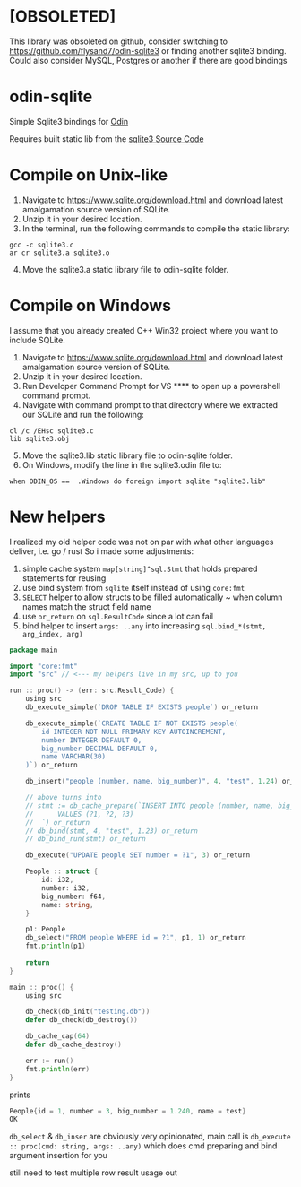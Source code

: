 # [OBSOLETED]
This library was obsoleted on github, consider switching to https://github.com/flysand7/odin-sqlite3 or finding another sqlite3 binding. Could also consider MySQL, Postgres or another if there are good bindings

# odin-sqlite
Simple Sqlite3 bindings for [Odin](https://odin-lang.org/)

Requires built static lib from the [sqlite3 Source Code](https://sqlite.org/download.html)

# Compile on Unix-like
1. Navigate to https://www.sqlite.org/download.html and download latest amalgamation source version of SQLite.
2. Unzip it in your desired location.
3. In the terminal, run the following commands to compile the static library:
```
gcc -c sqlite3.c
ar cr sqlite3.a sqlite3.o
```
4. Move the sqlite3.a static library file to odin-sqlite folder.

# Compile on Windows
I assume that you already created C++ Win32 project where you want to include SQLite.

1. Navigate to https://www.sqlite.org/download.html and download latest amalgamation source version of SQLite.
2. Unzip it in your desired location.
3. Run Developer Command Prompt for VS **** to open up a powershell command prompt.
4. Navigate with command prompt to that directory where we extracted our SQLite and run the following:
```
cl /c /EHsc sqlite3.c
lib sqlite3.obj
```
5. Move the sqlite3.lib static library file to odin-sqlite folder.
6. On Windows, modify the line in the sqlite3.odin file to:
```
when ODIN_OS ==  .Windows do foreign import sqlite "sqlite3.lib"
```

# New helpers
I realized my old helper code was not on par with what other languages deliver, i.e. go / rust
So i made some adjustments:
1. simple cache system `map[string]^sql.Stmt` that holds prepared statements for reusing
2. use bind system from `sqlite` itself instead of using `core:fmt`
3. `SELECT` helper to allow structs to be filled automatically ~ when column names match the struct field name
4. use `or_return` on `sql.ResultCode` since a lot can fail
5. bind helper to insert `args: ..any` into increasing `sql.bind_*(stmt, arg_index, arg)`

```go
package main

import "core:fmt"
import "src" // <--- my helpers live in my src, up to you

run :: proc() -> (err: src.Result_Code) {
	using src
	db_execute_simple(`DROP TABLE IF EXISTS people`) or_return

	db_execute_simple(`CREATE TABLE IF NOT EXISTS people(
		id INTEGER NOT NULL PRIMARY KEY AUTOINCREMENT,
		number INTEGER DEFAULT 0,
		big_number DECIMAL DEFAULT 0,
		name VARCHAR(30)
	)`) or_return

	db_insert("people (number, name, big_number)", 4, "test", 1.24) or_return

	// above turns into
	// stmt := db_cache_prepare(`INSERT INTO people (number, name, big_number) 
	// 		VALUES (?1, ?2, ?3)
	// 	`) or_return
	// db_bind(stmt, 4, "test", 1.23) or_return
	// db_bind_run(stmt) or_return

	db_execute("UPDATE people SET number = ?1", 3) or_return

	People :: struct {
		id: i32,
		number: i32,
		big_number: f64,
		name: string,
	}

	p1: People
	db_select("FROM people WHERE id = ?1", p1, 1) or_return
	fmt.println(p1)
	
	return
}

main :: proc() {
	using src

	db_check(db_init("testing.db"))
	defer db_check(db_destroy())

	db_cache_cap(64)
	defer db_cache_destroy()

	err := run()
	fmt.println(err)
}
```

prints

```go
People{id = 1, number = 3, big_number = 1.240, name = test}
OK
```

`db_select` & `db_inser` are obviously very opinionated, main call is `db_execute :: proc(cmd: string, args: ..any)` which does cmd preparing and bind argument insertion for you

still need to test multiple row result usage out
